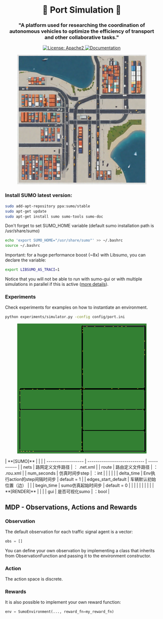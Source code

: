 <h1 align="center">🚢 Port Simulation 🚛 </h1>

<h3 align="center">
    <p>"A platform used for researching the coordination of autonomous vehicles to optimize the efficiency of transport and other collaborative tasks."</p>
</h3>
<p align="center">
    <a href="https://github.com/OpenBMB/AgentVerse/blob/main/LICENSE">
        <img alt="License: Apache2" src="https://img.shields.io/badge/License-Apache_2.0-green.svg">
    </a>
    <a href="https://www.python.org/downloads/release/python-3916/">
        <img alt="Documentation" src="https://img.shields.io/badge/python-3.7+-blue.svg">
    </a>
</p>

<p align="center">
<img src="./docs/port_traffic.png" width="425">
</p>

### Install SUMO latest version:

```bash
sudo add-apt-repository ppa:sumo/stable
sudo apt-get update
sudo apt-get install sumo sumo-tools sumo-doc
```
Don't forget to set SUMO_HOME variable (default sumo installation path is /usr/share/sumo)
```bash
echo 'export SUMO_HOME="/usr/share/sumo"' >> ~/.bashrc
source ~/.bashrc
```
Important: for a huge performance boost (~8x) with Libsumo, you can declare the variable:
```bash
export LIBSUMO_AS_TRACI=1
```
Notice that you will not be able to run with sumo-gui or with multiple simulations in parallel if this is active ([more details](https://sumo.dlr.de/docs/Libsumo.html)).





### Experiments

Check experiments for examples on how to instantiate an environment.

```bash
python experiments/simulator.py -config config/port.ini
```
<p align="center">
<img src="./docs/port1.png" width="425">
</p>
| **[SUMO]**          |                               |             |
| ------------------- | ----------------------------- | ----------- |
| nets                | 路网定义文件路径              | ： .net.xml |
| route               | 路由定义文件路径              | ： .rou.xml |
| num_seconds         | 仿真时间步step                | ：int       |
|                     |                               |             |
| delta_time          | Env执行action的step间隔时间步 | default = 1 |
| edges_start_default | 车辆默认初始位置（边）        |             |
| begin_time          | sumo仿真起始时间步            | default = 0 |
|                     |                               |             |
|                     |                               |             |
| **[RENDER]**        |                               |             |
| gui                 | 是否可视化sumo                | ：bool      |



## MDP - Observations, Actions and Rewards

### Observation

<!-- start observation -->

The default observation for each traffic signal agent is a vector:
```python
obs = []
```
You can define your own observation by implementing a class that inherits from ObservationFunction and passing it to the environment constructor.

<!-- end observation -->

### Action

<!-- start action -->

The action space is discrete.

<!-- end action -->

### Rewards

<!-- start reward -->

It is also possible to implement your own reward function:

```python
env = SumoEnvironment(..., reward_fn=my_reward_fn)
```

<!-- end reward -->






